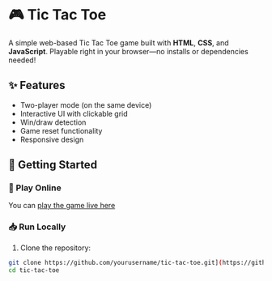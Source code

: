 # 🎮 Tic Tac Toe

A simple web-based Tic Tac Toe game built with **HTML**, **CSS**, and **JavaScript**. Playable right in your browser—no installs or dependencies needed!

## ✨ Features

- Two-player mode (on the same device)
- Interactive UI with clickable grid
- Win/draw detection
- Game reset functionality
- Responsive design

## 🚀 Getting Started

### 🔗 Play Online 

You can [play the game live here](https://your-live-link-if-hosted.com)  

### 📥 Run Locally

1. Clone the repository:

```bash
git clone https://github.com/yourusername/tic-tac-toe.git](https://github.com/abhihari777/tic-tac-toe.git
cd tic-tac-toe
